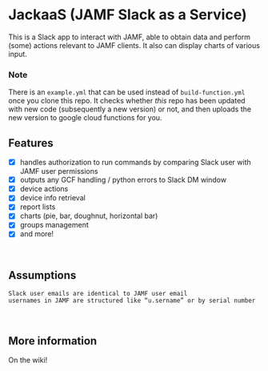# JackaaS (JAMF Slack as a Service)

This is a Slack app to interact with JAMF, able to obtain data and perform (some) actions relevant to JAMF clients. 
It also can display charts of various input.
<br>

### Note

There is an `example.yml` that can be used instead of `build-function.yml` once you clone this repo.
It checks whether *this* repo has been updated with new code (subsequently a new version) or not, and then uploads the new version to google cloud functions for you.
<br>

## Features

- [x] handles authorization to run commands by comparing Slack user with JAMF user permissions
- [x] outputs any GCF handling / python errors to Slack DM window
- [x] device actions
- [x] device info retrieval
- [x] report lists
- [x] charts (pie, bar, doughnut, horizontal bar)
- [x] groups management <br>
- [x] and more!
<br>

## Assumptions

    Slack user emails are identical to JAMF user email
    usernames in JAMF are structured like “u.sername” or by serial number
<br>

## More information

On the wiki!
